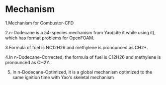 # Mechanism
1.Mechanism for Combustor-CFD

2.n-Dodecane is a 54-species mechanism from Yao(cite it while using it), which has format problems for OpenFOAM.

3.Formula of fuel is NC12H26 and methylene is pronounced as CH2*.

4.In n-Dodecane-Corrected, the formula of fuel is C12H26 and methylene is pronounced as CH2Y.

5. In n-Dodecane-Optimized, it is a global mechanism optimized to the same ignition time with Yao's skeletal mechanism
